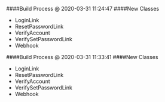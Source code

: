 ####Build Process @ 2020-03-31 11:24:47
####New Classes
- LoginLink
- ResetPasswordLink
- VerifyAccount
- VerifySetPasswordLink
- Webhook

####Build Process @ 2020-03-31 11:33:41
####New Classes
- LoginLink
- ResetPasswordLink
- VerifyAccount
- VerifySetPasswordLink
- Webhook

